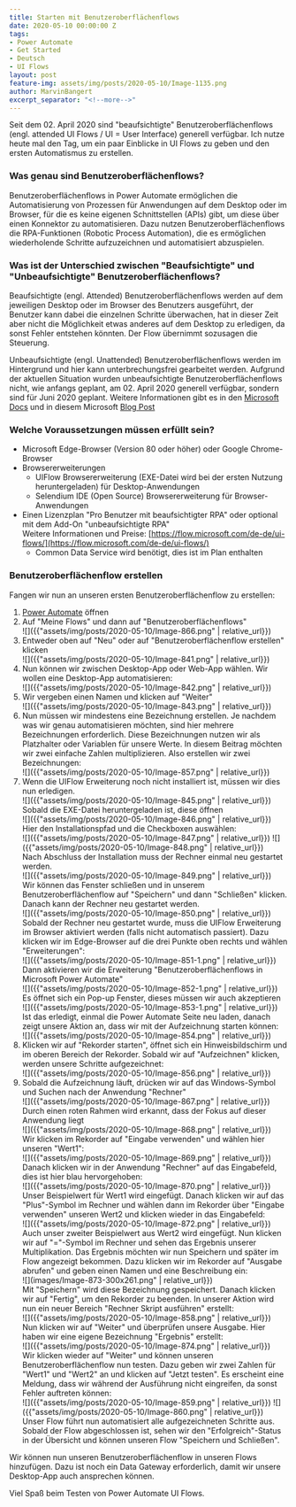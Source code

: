 ```yaml
---
title: Starten mit Benutzeroberflächenflows
date: 2020-05-10 00:00:00 Z
tags:
- Power Automate
- Get Started
- Deutsch
- UI Flows
layout: post
feature-img: assets/img/posts/2020-05-10/Image-1135.png
author: MarvinBangert
excerpt_separator: "<!--more-->"
---
```


Seit dem 02. April 2020 sind "beaufsichtigte" Benutzeroberflächenflows (engl. attended UI Flows / UI = User Interface) generell verfügbar. Ich nutze heute mal den Tag, um ein paar Einblicke in UI Flows zu geben und den ersten Automatismus zu erstellen.

<!--more-->

### Was genau sind Benutzeroberflächenflows?

Benutzeroberflächenflows in Power Automate ermöglichen die Automatisierung von Prozessen für Anwendungen auf dem Desktop oder im Browser, für die es keine eigenen Schnittstellen (APIs) gibt, um diese über einen Konnektor zu automatisieren. Dazu nutzen Benutzeroberflächenflows die RPA-Funktionen (Robotic Process Automation), die es ermöglichen wiederholende Schritte aufzuzeichnen und automatisiert abzuspielen.

### Was ist der Unterschied zwischen "Beaufsichtigte" und "Unbeaufsichtigte" Benutzeroberflächenflows?

Beaufsichtigte (engl. Attended) Benutzeroberflächenflows werden auf dem jeweiligen Desktop oder im Browser des Benutzers ausgeführt, der Benutzer kann dabei die einzelnen Schritte überwachen, hat in dieser Zeit aber nicht die Möglichkeit etwas anderes auf dem Desktop zu erledigen, da sonst Fehler entstehen könnten. Der Flow übernimmt sozusagen die Steuerung.

Unbeaufsichtigte (engl. Unattended) Benutzeroberflächenflows werden im Hintergrund und hier kann unterbrechungsfrei gearbeitet werden. Aufgrund der aktuellen Situation wurden unbeaufsichtigte Benutzeroberflächenflows nicht, wie anfangs geplant, am 02. April 2020 generell verfügbar, sondern sind für Juni 2020 geplant. Weitere Informationen gibt es in den [Microsoft Docs](https://docs.microsoft.com/en-us/power-platform-release-plan/2020wave1/power-automate/unattended-automation-ui-flows) und in diesem Microsoft [Blog Post](https://cloudblogs.microsoft.com/dynamics365/bdm/2020/03/23/our-commitment-to-customers-to-help-ensure-business-continuity/)

### Welche Voraussetzungen müssen erfüllt sein?

- Microsoft Edge-Browser (Version 80 oder höher) oder Google Chrome-Browser
- Browsererweiterungen
    - UIFlow Browsererweiterung (EXE-Datei wird bei der ersten Nutzung heruntergeladen) für Desktop-Anwendungen
    - Selendium IDE (Open Source) Browsererweiterung für Browser-Anwendungen
- Einen Lizenzplan "Pro Benutzer mit beaufsichtigter RPA" oder optional mit dem Add-On "unbeaufsichtigte RPA"  
    Weitere Informationen und Preise: [https://flow.microsoft.com/de-de/ui-flows/](https://flow.microsoft.com/de-de/ui-flows/)  
    - Common Data Service wird benötigt, dies ist im Plan enthalten

### Benutzeroberflächenflow erstellen

Fangen wir nun an unseren ersten Benutzeroberflächenflow zu erstellen:

1. [Power Automate](https://flow.microsoft.com) öffnen
2. Auf "Meine Flows" und dann auf "Benutzeroberflächenflows"  
    ![]({{"assets/img/posts/2020-05-10/Image-866.png" | relative_url}})
3. Entweder oben auf "Neu" oder auf "Benutzeroberflächenflow erstellen" klicken  
    ![]({{"assets/img/posts/2020-05-10/Image-841.png" | relative_url}})
4. Nun können wir zwischen Desktop-App oder Web-App wählen. Wir wollen eine Desktop-App automatisieren:  
    ![]({{"assets/img/posts/2020-05-10/Image-842.png" | relative_url}})
5. Wir vergeben einen Namen und klicken auf "Weiter"  
    ![]({{"assets/img/posts/2020-05-10/Image-843.png" | relative_url}})
6. Nun müssen wir mindestens eine Bezeichnung erstellen. Je nachdem was wir genau automatisieren möchten, sind hier mehrere Bezeichnungen erforderlich. Diese Bezeichnungen nutzen wir als Platzhalter oder Variablen für unsere Werte. In diesem Beitrag möchten wir zwei einfache Zahlen multiplizieren. Also erstellen wir zwei Bezeichnungen:  
    ![]({{"assets/img/posts/2020-05-10/Image-857.png" | relative_url}})
7. Wenn die UIFlow Erweiterung noch nicht installiert ist, müssen wir dies nun erledigen.  
    ![]({{"assets/img/posts/2020-05-10/Image-845.png" | relative_url}})  
    Sobald die EXE-Datei heruntergeladen ist, diese öffnen  
    ![]({{"assets/img/posts/2020-05-10/Image-846.png" | relative_url}})  
    Hier den Installationspfad und die Checkboxen auswählen:  
    ![]({{"assets/img/posts/2020-05-10/Image-847.png" | relative_url}}) ![]({{"assets/img/posts/2020-05-10/Image-848.png" | relative_url}})  
    Nach Abschluss der Installation muss der Rechner einmal neu gestartet werden.  
    ![]({{"assets/img/posts/2020-05-10/Image-849.png" | relative_url}})  
    Wir können das Fenster schließen und in unserem Benutzeroberflächenflow auf "Speichern" und dann "Schließen" klicken. Danach kann der Rechner neu gestartet werden.  
    ![]({{"assets/img/posts/2020-05-10/Image-850.png" | relative_url}})  
    Sobald der Rechner neu gestartet wurde, muss die UIFlow Erweiterung im Browser aktiviert werden (falls nicht automatisch passiert). Dazu klicken wir im Edge-Browser auf die drei Punkte oben rechts und wählen "Erweiterungen":  
    ![]({{"assets/img/posts/2020-05-10/Image-851-1.png" | relative_url}})  
    Dann aktivieren wir die Erweiterung "Benutzeroberflächenflows in Microsoft Power Automate"  
    ![]({{"assets/img/posts/2020-05-10/Image-852-1.png" | relative_url}})  
    Es öffnet sich ein Pop-up Fenster, dieses müssen wir auch akzeptieren  
    ![]({{"assets/img/posts/2020-05-10/Image-853-1.png" | relative_url}})  
    Ist das erledigt, einmal die Power Automate Seite neu laden, danach zeigt unsere Aktion an, dass wir mit der Aufzeichnung starten können:  
    ![]({{"assets/img/posts/2020-05-10/Image-854.png" | relative_url}})
8. Klicken wir auf "Rekorder starten", öffnet sich ein Hinweisbildschirm und im oberen Bereich der Rekorder. Sobald wir auf "Aufzeichnen" klicken, werden unsere Schritte aufgezeichnet:  
    ![]({{"assets/img/posts/2020-05-10/Image-856.png" | relative_url}})
9. Sobald die Aufzeichnung läuft, drücken wir auf das Windows-Symbol und Suchen nach der Anwendung "Rechner"  
    ![]({{"assets/img/posts/2020-05-10/Image-867.png" | relative_url}})  
    Durch einen roten Rahmen wird erkannt, dass der Fokus auf dieser Anwendung liegt  
    ![]({{"assets/img/posts/2020-05-10/Image-868.png" | relative_url}})  
    Wir klicken im Rekorder auf "Eingabe verwenden" und wählen hier unseren "Wert1":  
    ![]({{"assets/img/posts/2020-05-10/Image-869.png" | relative_url}})  
    Danach klicken wir in der Anwendung "Rechner" auf das Eingabefeld, dies ist hier blau hervorgehoben:  
    ![]({{"assets/img/posts/2020-05-10/Image-870.png" | relative_url}})  
    Unser Beispielwert für Wert1 wird eingefügt. Danach klicken wir auf das "Plus"-Symbol im Rechner und wählen dann im Rekorder über "Eingabe verwenden" unseren Wert2 und klicken wieder in das Eingabefeld:  
    ![]({{"assets/img/posts/2020-05-10/Image-872.png" | relative_url}})  
    Auch unser zweiter Beispielwert aus Wert2 wird eingefügt. Nun klicken wir auf "="-Symbol im Rechner und sehen das Ergebnis unserer Multiplikation. Das Ergebnis möchten wir nun Speichern und später im Flow angezeigt bekommen. Dazu klicken wir im Rekorder auf "Ausgabe abrufen" und geben einen Namen und eine Beschreibung ein:  
    ![](images/Image-873-300x261.png" | relative_url}})  
    Mit "Speichern" wird diese Bezeichnung gespeichert. Danach klicken wir auf "Fertig", um den Rekorder zu beenden. In unserer Aktion wird nun ein neuer Bereich "Rechner Skript ausführen" erstellt:  
    ![]({{"assets/img/posts/2020-05-10/Image-858.png" | relative_url}})  
    Nun klicken wir auf "Weiter" und überprüfen unsere Ausgabe. Hier haben wir eine eigene Bezeichnung "Ergebnis" erstellt:  
    ![]({{"assets/img/posts/2020-05-10/Image-874.png" | relative_url}})  
    Wir klicken wieder auf "Weiter" und können unseren Benutzeroberflächenflow nun testen. Dazu geben wir zwei Zahlen für "Wert1" und "Wert2" an und klicken auf "Jetzt testen". Es erscheint eine Meldung, dass wir während der Ausführung nicht eingreifen, da sonst Fehler auftreten können:  
    ![]({{"assets/img/posts/2020-05-10/Image-859.png" | relative_url}}) ![]({{"assets/img/posts/2020-05-10/Image-860.png" | relative_url}})  
    Unser Flow führt nun automatisiert alle aufgezeichneten Schritte aus. Sobald der Flow abgeschlossen ist, sehen wir den "Erfolgreich"-Status in der Übersicht und können unseren Flow "Speichern und Schließen".

Wir können nun unseren Benutzeroberflächenflow in unseren Flows hinzufügen. Dazu ist noch ein Data Gateway erforderlich, damit wir unsere Desktop-App auch ansprechen können.

Viel Spaß beim Testen von Power Automate UI Flows.
